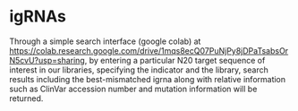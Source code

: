 # igRNAs

Through a simple search interface (google colab) at 
https://colab.research.google.com/drive/1mqs8ecQ07PuNjPy8jDPaTsabsOrN5cvU?usp=sharing, 
by entering a particular N20 target sequence of interest in our libraries, specifying the indicator and the library, search results including the best-mismatched igrna along with relative information such as ClinVar accession number and mutation information will be returned.
